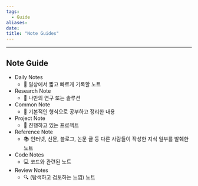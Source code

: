 ```yaml
---
tags:
  - Guide
aliases: 
date:
title: "Note Guides"
---
```



---

## Note Guide
- Daily Notes
    - 📅 일상에서 짧고 빠르게 기록할 노트
- Research Note
    - 🔬 나만의 연구 또는 솔루션
- Common Note
    - 📝 기본적인 형식으로 공부하고 정리한 내용
- Project Note
    - 🚀 진행하고 있는 프로젝트
- Reference Note
    - 📚 인터넷, 신문, 블로그, 논문 글 등 다른 사람들이 작성한 지식 일부를 발췌한 노트
- Code Notes
    - 💻 코드와 관련된 노트
- Review Notes
	- 🔍 (탐색하고 검토하는 느낌) 노트